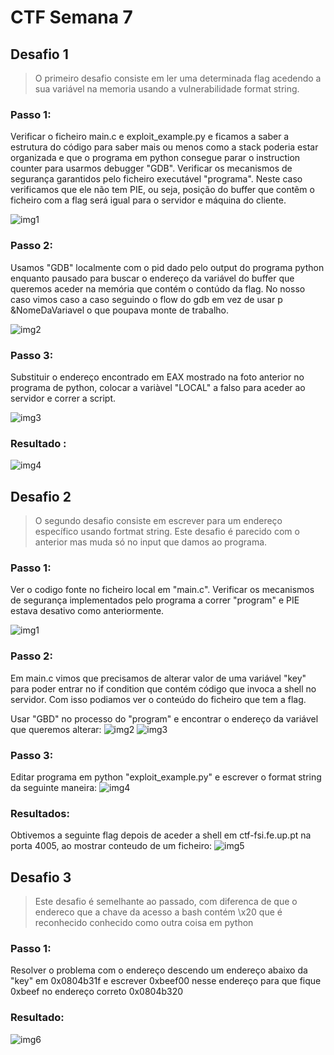 # CTF Semana 7

## Desafio 1 

> O primeiro desafio consiste em ler uma determinada flag acedendo a sua variável na memoria usando a vulnerabilidade format string.

### Passo 1: 

Verificar o ficheiro main.c e exploit_example.py e ficamos a saber a estrutura do código para saber mais ou menos como a stack poderia estar organizada e que o programa em python consegue parar o instruction counter para usarmos debugger "GDB".
Verificar os mecanismos de segurança garantidos pelo ficheiro executável "programa". Neste caso verificamos que ele não tem PIE, ou seja, posição do buffer que contẽm o ficheiro com a flag será igual para o servidor e máquina do cliente.

![img1](https://cdn.discordapp.com/attachments/1153998326274994216/1177022852420075561/image.png?ex=6570fef4&is=655e89f4&hm=ef0d019b5ea65c1f43e4303c47a7de700f4b0db168d3772830090b3c6a484569&)



### Passo 2:

Usamos "GDB" localmente com o pid dado pelo output do programa python enquanto pausado para buscar o endereço da variável do buffer que queremos aceder na memória que contém o contúdo da flag. 
No nosso caso vimos caso a caso seguindo o flow do gdb em vez de usar p &NomeDaVariavel o que poupava monte de trabalho.

![img2](https://media.discordapp.net/attachments/1153998326274994216/1176936742692061254/image.png?ex=6570aec1&is=655e39c1&hm=1f31583e8ae9909d70ec9a50684a014e7e96a980158b04851a59dd98f1f2d465&=&format=webp)

### Passo 3:

Substituir o endereço encontrado em EAX mostrado na foto anterior no programa de python, colocar a variàvel "LOCAL" a falso para aceder ao servidor e correr a script.

![img3](https://media.discordapp.net/attachments/1153998326274994216/1176936743325413416/image.png?ex=6570aec2&is=655e39c2&hm=0acdeef81a545e1fee75f5bf955289393daf14668edce72002c634cb41533ea8&=&format=webp)

### Resultado :
 
![img4](https://cdn.discordapp.com/attachments/1153998326274994216/1176931860090191902/image.png?ex=6570aa35&is=655e3535&hm=8df6838e5f6febfd85c5ec63ede8c94e34d8b4ad96af21ed3c9a08650477f80e&)


## Desafio 2 

> O segundo desafio consiste em escrever para um endereço específico usando fortmat string. Este desafio é parecido com o anterior mas muda só no input que damos ao programa.

### Passo 1: 

Ver o codigo fonte no ficheiro local em "main.c". Verificar os mecanismos de segurança implementados pelo programa a correr "program" e PIE estava desativo como anteriormente.

![img1](https://media.discordapp.net/attachments/1153998326274994216/1177270255664496730/image.png?ex=6571e55d&is=655f705d&hm=de54a5f094bcfcd56da85ec6c1d07be2014bcc70dddc590850e562594697421f&=&format=webp&width=1440&height=328)

### Passo 2:

Em main.c vimos que precisamos de alterar valor de uma variável "key" para poder entrar no if condition que contém código que invoca a shell no servidor. Com isso podiamos ver o conteúdo do ficheiro que tem a flag.

Usar "GBD" no processo do "program" e encontrar o endereço da variável que queremos alterar:
![img2](https://cdn.discordapp.com/attachments/1153998326274994216/1177274886704607373/image.png?ex=6571e9ad&is=655f74ad&hm=12594995427f7d4dba7376b10aa05cc51f5b452a3c4be1844b3417832f38cbcd&)
![img3](https://media.discordapp.net/attachments/1153998326274994216/1177274886994018416/image.png?ex=6571e9ad&is=655f74ad&hm=bfd8d765b2784381f18937e2a4cc6372a214bb5a75212cd35e53183bcbdc696e&=&format=webp)

### Passo 3:

Editar programa em python "exploit_example.py" e escrever o format string da seguinte maneira:
![img4](https://media.discordapp.net/attachments/1153998326274994216/1177270254838235237/image.png?ex=6571e55d&is=655f705d&hm=c1becbbb34c8f29e65043dc148f0f9ec9fe6498995f886c27f5f703f65e084f1&=&format=webp&width=1440&height=601)

### Resultados:

Obtivemos a seguinte flag depois de aceder a shell em ctf-fsi.fe.up.pt na porta 4005, ao mostrar conteudo de um ficheiro:
![img5](https://media.discordapp.net/attachments/1153998326274994216/1177270254838235237/image.png?ex=6571e55d&is=655f705d&hm=c1becbbb34c8f29e65043dc148f0f9ec9fe6498995f886c27f5f703f65e084f1&=&format=webp&width=1440&height=601)

## Desafio 3 

> Este desafio é semelhante ao passado, com diferenca de que o endereco que a chave da acesso a bash contém \x20 que é reconhecido conhecido como outra coisa em python

### Passo 1:

Resolver o problema com o endereço descendo um endereço abaixo da "key" em 0x0804b31f e escrever 0xbeef00 nesse endereço para que fique 0xbeef no endereço correto 0x0804b320

### Resultado:

![img6](https://cdn.discordapp.com/attachments/1153998326274994216/1177370743344996442/image.png?ex=657242f3&is=655fcdf3&hm=8220d619cd274b3d5bad5c2ef5102a944122e0632daef1f8ef89651d5081e4e7&)
